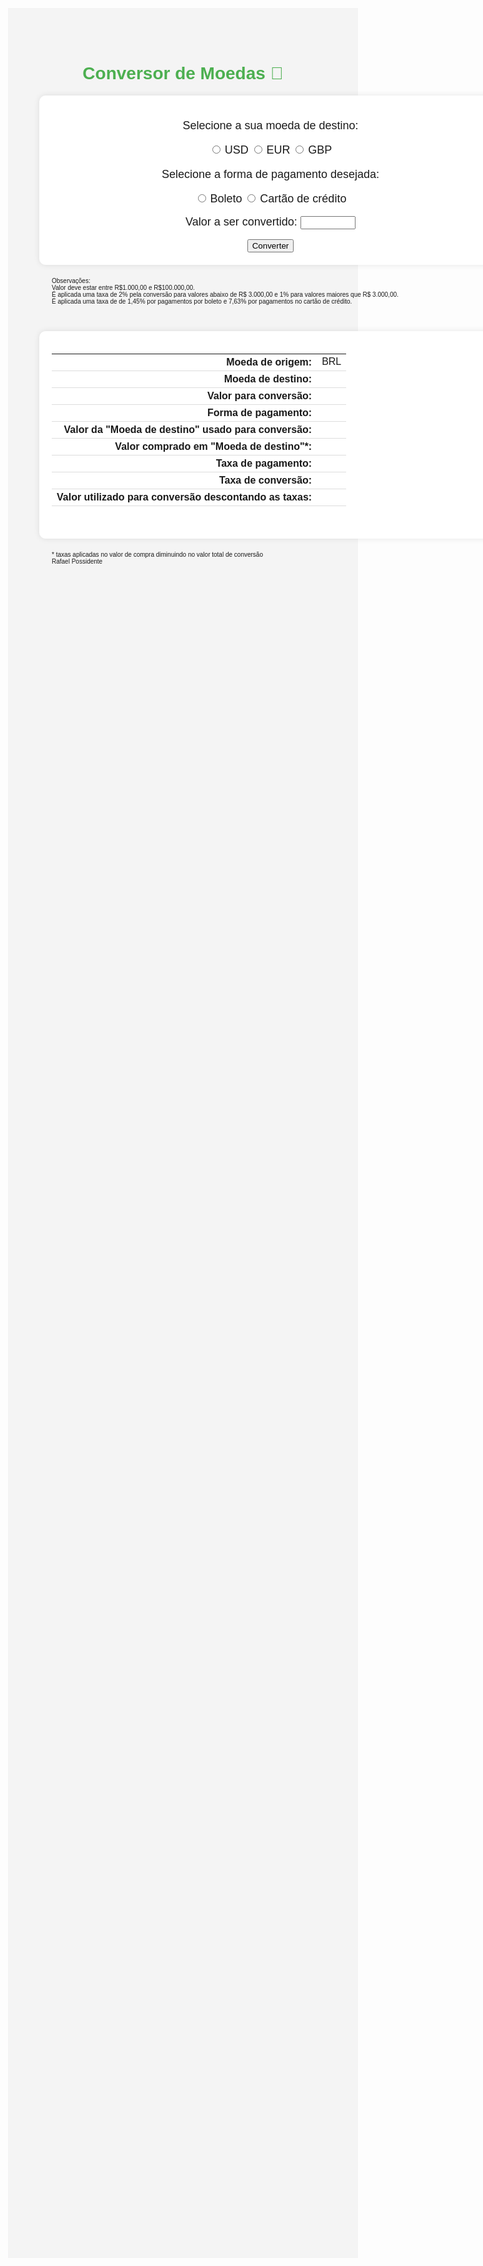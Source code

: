 <!DOCTYPE html>
<html>
<meta charset="UTF-8">
<head>

<style>
	body {
		background-color: #f4f4f4;
		font-family: Arial, Helvetica, sans-serif;
		margin: 200;
	}
	.container {
		max-width: 800px;
		margin: 0 auto;
		padding: 20px;
	}
	h1 {
		color: #4CAF50;
		text-align: center;
		font-family: Arial, Helvetica, sans-serif;
	}
	p {
		font-family: Arial, Helvetica, sans-serif;
		font-size:18px;
	}
	p2 {
		font-size: 10px;
		font-family: Arial, Helvetica, sans-serif;
	}
	p3 {
		font-size: 25px;
		font-family: Arial, Helvetica, sans-serif;
	}
	label {
		font-family: Arial, Helvetica, sans-serif;
		font-size:18px;
	}
	#escolha {
		background-color: #fff;
		padding: 20px;
		border-radius: 10px;
		box-shadow: 0 0 10px rgba(0, 0, 0, 0.1);
		width: 700px;
		margin: 0 auto;
		text-align: center;
	}
	#caixa1 {
		border-radius: 10px;
		padding: 20px; 
		width: 700px;
		height: 50px;
		margin: 0 auto;
	}
	#caixa2 {
		background-color: #fff;
		padding: 20px;
		border-radius: 10px;
		box-shadow: 0 0 10px rgba(0, 0, 0, 0.1);
		width: 700px;
		margin: 0 auto;
	}
	table {
		width: 75%;
		text-align: center;
	}
	th {
		text-align: right;
		border-bottom: 1px solid #ddd;
	}
	td {
		text-align: left;
		border-bottom:  1px solid #ddd;
	}
</style>

<title>Conversor de Moedas</title>

</head>

<body>
<h1>Conversor de Moedas &#128177;</h1>

<!--SELEÇÃO DA MOEDA, FORMA DE PAGAMENTO E VALOR CONVERTIDO-->
<form id="escolha">
	<p>Selecione a sua moeda de destino:</p>
	<input type="radio" id="usd" name="moeda" value="USD" required>
	<label for="usd">USD</label>
	<input type="radio" id="eur" name="moeda" value="EUR" required>
	<label for="eur">EUR</label>
	<input type="radio" id="gbp" name="moeda" value="GBP" required>
	<label for="gbp">GBP</label> <br>
	<p>Selecione a forma de pagamento desejada:</p>
	<input type="radio" id="boleto" name="pagamento" value="Boleto" required>
	<label for="boleto">Boleto</label>
	<input type="radio" id="credito" name="pagamento" value="Cartão de crédito" required>
	<label for="credito">Cartão de crédito</label> <br> <br>
	<label for="brl">Valor a ser convertido: </label>
	<input type="number" id="brl" name="brl" min="1000" max="100000" required> <br> <br>
	<input type="submit" value="Converter">
	<br>
</form>

<div id="caixa1">
	<p2>Observações:</p2> <br>
	<p2>Valor deve estar entre R$1.000,00 e R$100.000,00.</p2> <br>
	<p2>É aplicada uma taxa de 2% pela conversão para valores abaixo de R$ 3.000,00 e 1% para valores maiores que R$ 3.000,00.</p2> <br>
	<p2>É aplicada uma taxa de de 1,45% por pagamentos por boleto e 7,63% por pagamentos no cartão de crédito.</p2> 
</div> <br>

<!--MOSTRANDO RESULTADO-->
<div id="caixa2">
	<table>
		<tr>
			<th>Moeda de origem:</th>
			<td>BRL </td>
		</tr>
		<tr>
			<th>Moeda de destino:</th>
			<td id="moedaDeDestino"></td>
		</tr>
		<tr>
			<th>Valor para conversão:</th>
			<td id="valorParaConversao"></td>
		</tr>
		<tr>
			<th>Forma de pagamento:</th>
			<td id="formaDePagamento"></td>
		</tr>
		<tr>
			<th>Valor da "Moeda de destino" usado para conversão:</th>
			<td id="valorDaMoedaDeDestino"></td>
		</tr>
		<tr>
			<th>Valor comprado em "Moeda de destino"*:</th>
			<td id="valorCompradoEmMoedaDeDestino"></td>
		</tr>
		<tr>
			<th>Taxa de pagamento:</th>
			<td id="taxaDePagamento"></td>
		</tr>
		<tr>
			<th>Taxa de conversão:</th>
			<td id="taxaDeConversao"></td>
		</tr>
		<tr>
			<th>Valor utilizado para conversão descontando as taxas:</th>
			<td id="valorParaConversaoMenosTaxas"></td>
		</tr>
	</table> <br>
</div>

<script>
//GERANDO E APRESENTANDO O RESULTADO
document.getElementById("escolha").addEventListener("submit", async function(event) {
	event.preventDefault();

	//Selecionando moeda
	var moeda = document.querySelector("input[name='moeda']:checked").value;

	//Selecionando modo de pagamento
	var formaPagamento = document.querySelector("input[name='pagamento']:checked").value;

	//Pegando valor da moeda destino do API
	let url = "https://economia.awesomeapi.com.br/last/BRL-" + moeda; //definindo URL

	try {
		let resposta = await fetch(url);
	
		if (!resposta.ok) {throw new Error("Erro ao acessar a API");} //Checando se fetch foi ok

		let dadosAPI = await resposta.json();
		console.log(dadosAPI);

		switch(moeda) {
			case "USD":
				var valorMoedaDestino = parseFloat(dadosAPI.BRLUSD.high);
				break;
			case "EUR":
				var valorMoedaDestino = parseFloat(dadosAPI.BRLEUR.high);
				break;
			case "GBP":
				var valorMoedaDestino = parseFloat(dadosAPI.BRLGBP.high);
				break;
			default:
				throw new Error("Erro ao acessar a API");
				break;
		}
			
		//Calculando taxas
		var taxaPagamentoPercentual = (document.getElementById("boleto").checked ? 0.0145 : 0.0763);
		var taxaConversaoPercentual = (document.getElementById("brl").value < 3000 ? 0.02 : 0.01);

		var taxaPagamento = document.getElementById("brl").value * taxaPagamentoPercentual;
		var taxaConversao = document.getElementById("brl").value * taxaConversaoPercentual;

		//Calculando resultado
		var valorMenosTaxas = document.getElementById("brl").value - taxaPagamento - taxaConversao;
		var valorComprado = valorMenosTaxas * valorMoedaDestino;

		//APRESENTANDO O RESULTADO
		document.getElementById("moedaDeDestino").innerHTML = moeda;
		document.getElementById("valorParaConversao").innerHTML = "R$ " + parseFloat(document.getElementById("brl").value).toLocaleString('pt-BR', {minimumFractionDigits: 2, maximumFractionDigits: 2});
		document.getElementById("formaDePagamento").innerHTML = formaPagamento;
		document.getElementById("valorDaMoedaDeDestino").innerHTML = (1/valorMoedaDestino).toLocaleString('pt-BR', {minimumFractionDigits: 2, maximumFractionDigits: 2}) + " " + moeda;
		document.getElementById("valorCompradoEmMoedaDeDestino").innerHTML = valorComprado.toLocaleString('pt-BR', {minimumFractionDigits: 2, maximumFractionDigits: 2}) + " " + moeda; 
		document.getElementById("taxaDePagamento").innerHTML = "R$ " + taxaPagamento.toLocaleString('pt-BR', {minimumFractionDigits: 2, maximumFractionDigits: 2});
		document.getElementById("taxaDeConversao").innerHTML = "R$ " + taxaConversao.toLocaleString('pt-BR', {minimumFractionDigits: 2, maximumFractionDigits: 2});
		document.getElementById("valorParaConversaoMenosTaxas").innerHTML = "R$ " + valorMenosTaxas.toLocaleString('pt-BR', {minimumFractionDigits: 2, maximumFractionDigits: 2});
	
		console.log(url); // url mostrado no console para qualquer dúvida

	} catch (error) {console.error(error);}
});

</script>

<div id="caixa1">
	<p2>* taxas aplicadas no valor de compra diminuindo no valor total de conversão</p2>
	<br> <p2>Rafael Possidente</p2>
</div>

</body>

</html>





